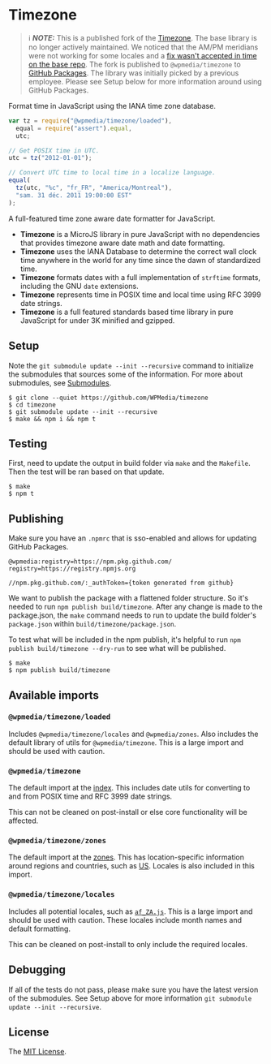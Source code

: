 # Timezone

> ℹ️ **_NOTE:_** This is a published fork of the [Timezone](https://github.com/bigeasy/timezone). The base library is no longer actively maintained. We noticed that the AM/PM meridians were not working for some locales and a [fix wasn't accepted in time on the base repo](https://github.com/bigeasy/timezone/issues/331). The fork is published to `@wpmedia/timezone` to [GitHub Packages](https://github.com/WPMedia/timezone/pkgs/npm/timezone). The library was initially picked by a previous employee. Please see Setup below for more information around using GitHub Packages.

Format time in JavaScript using the IANA time zone database.

```javascript
var tz = require("@wpmedia/timezone/loaded"),
  equal = require("assert").equal,
  utc;

// Get POSIX time in UTC.
utc = tz("2012-01-01");

// Convert UTC time to local time in a localize language.
equal(
  tz(utc, "%c", "fr_FR", "America/Montreal"),
  "sam. 31 déc. 2011 19:00:00 EST"
);
```

A full-featured time zone aware date formatter for JavaScript.

- **Timezone** is a MicroJS library in pure JavaScript with no dependencies
  that provides timezone aware date math and date formatting.
- **Timezone** uses the IANA Database to determine the correct wall clock time
  anywhere in the world for any time since the dawn of standardized time.
- **Timezone** formats dates with a full implementation of `strftime` formats,
  including the GNU `date` extensions.
- **Timezone** represents time in POSIX time and local time using RFC 3999 date
  strings.
- **Timezone** is a full featured standards based time library in pure
  JavaScript for under 3K minified and gzipped.

## Setup

Note the `git submodule update --init --recursive` command to initialize the submodules that sources some of the information. For more about submodules, see [Submodules](https://git-scm.com/book/en/v2/Git-Tools-Submodules).

```console
$ git clone --quiet https://github.com/WPMedia/timezone
$ cd timezone
$ git submodule update --init --recursive
$ make && npm i && npm t
```

## Testing

First, need to update the output in build folder via `make` and the `Makefile`. Then the test will be ran based on that update.

```console
$ make
$ npm t
```

## Publishing

Make sure you have an `.npmrc` that is sso-enabled and allows for updating GitHub Packages.

```.npmrc
@wpmedia:registry=https://npm.pkg.github.com/
registry=https://registry.npmjs.org

//npm.pkg.github.com/:_authToken={token generated from github}
```

We want to publish the package with a flattened folder structure. So it's needed to run `npm publish build/timezone`. After any change is made to the package.json, the `make` command needs to run to update the build folder's `package.json` within `build/timezone/package.json`.

To test what will be included in the npm publish, it's helpful to run `npm publish build/timezone --dry-run` to see what will be published.

```console
$ make
$ npm publish build/timezone
```

## Available imports

### `@wpmedia/timezone/loaded`

Includes `@wpmedia/timezone/locales` and `@wpmedia/zones`. Also includes the default library of utils for `@wpmedia/timezone`. This is a large import and should be used with caution.

### `@wpmedia/timezone`

The default import at the [index](./build/timezone/index.js). This includes date utils for converting to and from POSIX time and RFC 3999 date strings.

This can not be cleaned on post-install or else core functionality will be affected.

### `@wpmedia/timezone/zones`

The default import at the [zones](./build/timezone/zones.js). This has location-specific information around regions and countries, such as [US](./build/timezone/US/index.js). Locales is also included in this import.

### `@wpmedia/timezone/locales`

Includes all potential locales, such as [`af_ZA.js`](./build/timezone/af_ZA.js). This is a large import and should be used with caution. These locales include month names and default formatting.

This can be cleaned on post-install to only include the required locales.

## Debugging

If all of the tests do not pass, please make sure you have the latest version of the submodules. See Setup above for more information `git submodule update --init --recursive`.

## License

The [MIT License](https://raw.github.com/bigeasy/timezone/master/LICENSE).
